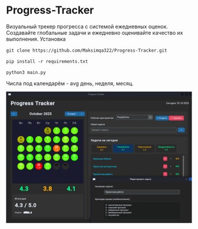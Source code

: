 # Progress-Tracker
Визуальный трекер прогресса с системой ежедневных оценок. Создавайте глобальные задачи и ежедневно оценивайте качество их выполнения.
Установка
```
git clone https://github.com/Maksimqa322/Progress-Tracker.git
```
```
pip install -r requirements.txt
```
```
python3 main.py
```

Числа под календарём - avg день, неделя, месяц.


![Image](https://github.com/Maksimqa322/Progress-Tracker/blob/main/exemple.png)
